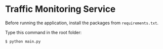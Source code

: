 # Traffic Monitoring Service

Before running the application, install the packages from `requirements.txt`.

Type this command in the root folder:

```bash
$ python main.py
```